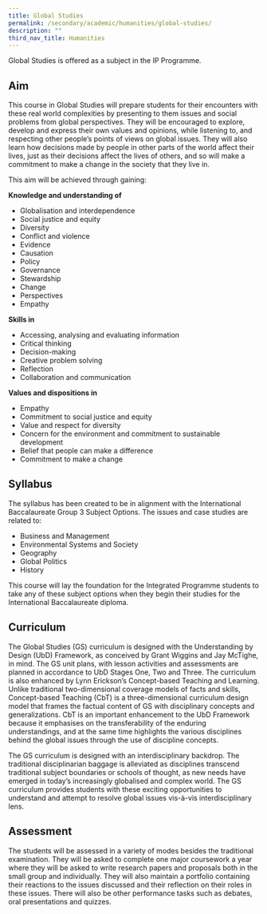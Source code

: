 ```yaml
---
title: Global Studies
permalink: /secondary/academic/humanities/global-studies/
description: ""
third_nav_title: Humanities
---
```

Global Studies is offered as a subject in the IP Programme.
  

## Aim

This course in Global Studies will prepare students for their encounters with these real world complexities by presenting to them issues and social problems from global perspectives. They will be encouraged to explore, develop and express their own values and opinions, while listening to, and respecting other people’s points of views on global issues. They will also learn how decisions made by people in other parts of the world affect their lives, just as their decisions affect the lives of others, and so will make a commitment to make a change in the society that they live in.  
  
This aim will be achieved through gaining:  
  

**Knowledge and understanding of**

*   Globalisation and interdependence
*   Social justice and equity
*   Diversity
*   Conflict and violence
*   Evidence
*   Causation
*   Policy
*   Governance
*   Stewardship
*   Change
*   Perspectives
*   Empathy

  

**Skills in**

*   Accessing, analysing and evaluating information
*   Critical thinking
*   Decision-making
*   Creative problem solving
*   Reflection
*   Collaboration and communication

  

**Values and dispositions in**

*   Empathy
*   Commitment to social justice and equity
*   Value and respect for diversity
*   Concern for the environment and commitment to sustainable development
*   Belief that people can make a difference
*   Commitment to make a change

  
  

## Syllabus

The syllabus has been created to be in alignment with the International Baccalaureate Group 3 Subject Options. The issues and case studies are related to:  

*   Business and Management
*   Environmental Systems and Society
*   Geography
*   Global Politics
*   History

This course will lay the foundation for the Integrated Programme students to take any of these subject options when they begin their studies for the International Baccalaureate diploma.  
  
  

## Curriculum

The Global Studies (GS) curriculum is designed with the Understanding by Design (UbD) Framework, as conceived by Grant Wiggins and Jay McTighe, in mind. The GS unit plans, with lesson activities and assessments are planned in accordance to UbD Stages One, Two and Three. The curriculum is also enhanced by Lynn Erickson’s Concept-based Teaching and Learning. Unlike traditional two-dimensional coverage models of facts and skills, Concept-based Teaching (CbT) is a three-dimensional curriculum design model that frames the factual content of GS with disciplinary concepts and generalizations. CbT is an important enhancement to the UbD Framework because it emphasises on the transferability of the enduring understandings, and at the same time highlights the various disciplines behind the global issues through the use of discipline concepts.  

  
The GS curriculum is designed with an interdisciplinary backdrop. The traditional disciplinarian baggage is alleviated as disciplines transcend traditional subject boundaries or schools of thought, as new needs have emerged in today’s increasingly globalised and complex world. The GS curriculum provides students with these exciting opportunities to understand and attempt to resolve global issues vis-à-vis interdisciplinary lens.  
  
  

## Assessment

The students will be assessed in a variety of modes besides the traditional examination. They will be asked to complete one major coursework a year where they will be asked to write research papers and proposals both in the small group and individually. They will also maintain a portfolio containing their reactions to the issues discussed and their reflection on their roles in these issues. There will also be other performance tasks such as debates, oral presentations and quizzes.